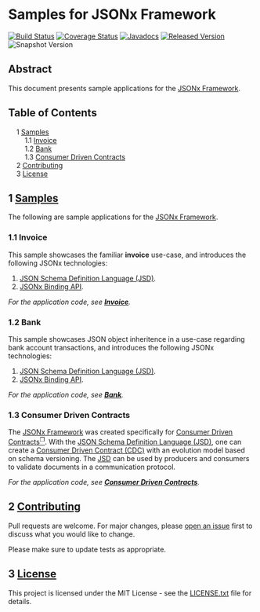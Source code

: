 # Samples for JSONx Framework

[![Build Status](https://github.com/jsonx-org/java/actions/workflows/build.yml/badge.svg)](https://github.com/jsonx-org/java/actions/workflows/build.yml)
[![Coverage Status](https://coveralls.io/repos/github/jsonx-org/java/badge.svg)](https://coveralls.io/github/jsonx-org/java)
[![Javadocs](https://www.javadoc.io/badge/org.jsonx/rs.svg)](https://www.javadoc.io/doc/org.jsonx/rs)
[![Released Version](https://img.shields.io/maven-central/v/org.jsonx/rs.svg)](https://mvnrepository.com/artifact/org.jsonx/rs)
![Snapshot Version](https://img.shields.io/nexus/s/org.jsonx/rs?label=maven-snapshot&server=https%3A%2F%2Foss.sonatype.org)

## Abstract

This document presents sample applications for the <ins>JSONx Framework</ins>.

## Table of Contents

<samp>&nbsp;&nbsp;</samp>1 [<ins>Samples</ins>](#1-samples)<br>
<samp>&nbsp;&nbsp;&nbsp;&nbsp;</samp>1.1 [Invoice](#11-invoice)<br>
<samp>&nbsp;&nbsp;&nbsp;&nbsp;</samp>1.2 [Bank](#12-bank)<br>
<samp>&nbsp;&nbsp;&nbsp;&nbsp;</samp>1.3 [Consumer Driven Contracts](#13-consumer-driven-contracts)<br>
<samp>&nbsp;&nbsp;</samp>2 [<ins>Contributing</ins>](#2-contributing)<br>
<samp>&nbsp;&nbsp;</samp>3 [<ins>License</ins>](#3-license)<br>

## <b>1</b> <ins>Samples</ins>

The following are sample applications for the <ins>JSONx Framework</ins>.

### <b>1.1</b> Invoice

This sample showcases the familiar **invoice** use-case, and introduces the following JSONx technologies:
1. [<ins>JSON Schema Definition Language (JSD)</ins>][#jsd].
1. [<ins>JSONx Binding API</ins>][#binding-api].

_For the application code, see **[<ins>Invoice</ins>](invoice)**._

### <b>1.2</b> Bank

This sample showcases JSON object inheritence in a use-case regarding bank account transactions, and introduces the following JSONx technologies:
1. [<ins>JSON Schema Definition Language (JSD)</ins>][#jsd].
1. [<ins>JSONx Binding API</ins>][#binding-api].

_For the application code, see **[<ins>Bank</ins>](bank)**._

### <b>1.3</b> Consumer Driven Contracts

The <ins>JSONx Framework</ins> was created specifically for [<ins>Consumer Driven Contracts</ins><sup>❐</sup>][cdc]. With the [<ins>JSON Schema Definition Language (JSD)</ins>][#jsd], one can create a <ins>Consumer Driven Contract (CDC)</ins> with an evolution model based on schema versioning. The <ins>JSD</ins> can be used by producers and consumers to validate documents in a communication protocol.

_For the application code, see **[<ins>Consumer Driven Contracts</ins>](cdc)**._

## <b>2</b> <ins>Contributing</ins>

Pull requests are welcome. For major changes, please [open an issue](../../issues) first to discuss what you would like to change.

Please make sure to update tests as appropriate.

## <b>3</b> <ins>License</ins>

This project is licensed under the MIT License - see the [LICENSE.txt](LICENSE.txt) file for details.

[#binding-api]: ../../#4-jsonx-binding-api
[#jsd]: ../../#3-json-schema-definition-language

[cdc]: http://martinfowler.com/articles/consumerDrivenContracts.html
